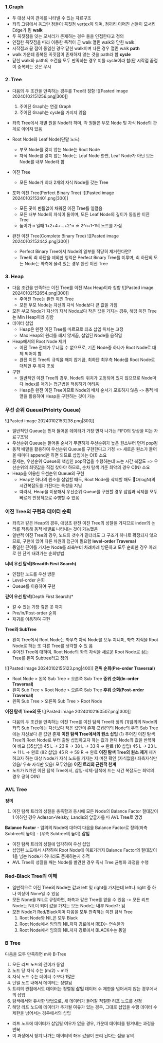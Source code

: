 ### 1.Graph 
- 두 대상 사이 관계를 나타낼 수 있는 자료구조
- 좌측 그림에서 동그란 점들이 꼭짓점 vertex이 되며, 점끼리 이어진 선들이 모서리 Edge가 됨
**walk**
- 두 꼭짓점을 잇는 모서리가 존재하는 경우 둘을 인접한다고 정의
- 인접한 꼭짓점을 따라 이동한 족적이 곧 walk
열린 walk와 닫힌 walk
- 시작점과 끝 점이 동일한 경우 닫힌 walk이며 다른 경우 열린 walk
**path**
- walk 가운데 중복된 꼭짓점이 존재하지 않는 것을 path라 함
**cycle**
- 닫힌 walk와 path의 조건을 모두 만족하는 경우 이를 cycle이라 함(단 시작점 끝점이 중복되는 것은 무시
### 2. Tree
- 다음의 두 조건을 만족하는 경우를 Tree라 칭함
		![[Pasted image 20240102151256.png|300]]
	1. 주어진 Graph는 연결 Graph
	2. 주어진 Graph는 cycle을 가지지 않음
- 좌측 Tree에서 개별 원을 Node라 하며, 각 원들은 부모 Node 및 자식 Node의 관계로 이어져 있음

- Root Node와 Leaf Node(단말 노드)
	- 부모 Node를 갖지 않는 Node는 Root Node
	- 자식 Node를 갖지 않는 Node는 Leaf Node 한편, Leaf Node가 아닌 모든 Node를 내부 Node라 함
- 이진 Tree
	- 모든 Node가 최대 2개의 자식 Node를 갖는 Tree
- 포화 이진 Tree(Perfect Binary Tree)
	 ![[Pasted image 20240102152401.png|300]]
	- 모든 곳이 빈틈없이 채워진 이진 Tree를 일컬음
	- 모든 내부 Node의 자식이 둘이며, 모든 Leaf Node의 깊이가 동일한 이진 Tree
	- 높이가 n 일때 1+2+4+...+2^n => 2^n+1-1의 노드를 가짐
- 완전 이진 Tree(Complete Binary Tree)
	  ![[Pasted image 20240102152442.png|300]]
	- Perfect Binary Tree에서 Node의 일부를 적당히 제거한다면?
	- Tree의 최 하단을 제외한 영역은 Perfect Binary Tree를 이루며, 최 하단의 모든 Node는 좌측에 몰려 있는 경우 완전 이진 Tree
### 3. Heap
- 다음 조건을 만족하는 이진 Tree를 이진 Max Heap이라 칭함
		![[Pasted image 20240102152654.png|300]]
	- 주어진 Tree는 완전 이진 Tree
	- 모든 부모 Node는 자신의 자식 Node보다 큰 값을 가짐
- 모든 부모 Node가 자신의 자식 Node보다 작은 값을 가지는 경우, 해당 이진 Tree는 Min Heap이라 칭함
- 데이터 삽입
	- Heap은 완전 이진 Tree를 따르므로 최초 삽입 위치는 고정
	- Max Heap의 원리를 깨지 않게끔, 삽입된 Node를 움직임
- Heap에서의 Root Node 제거
	- 이진 Tree 전체가 무너질 수 없으므로, 기존 Node중 하나가 Root Node로 대체 되어야 함
	- 완전 이진 Tree의 규칙을 깨지 않게끔, 최하단 최우측 Node를 Root Node로 대체한 후 위치 조정 
- 구현
	- 일반적인 이진 Tree의 경우, Node의 위치가 고정되어 있지 않으므로 Node마다 index를 매기는 접근법을 적용하기 어려움
	- Heap은 완전 이진 Tree이므로 Node의 배치 순서가 모호하지 않음 -> 동적 배열을 활용하여 Heap을 구현하는 것이 가능
### 우선 순위 Queue(**Prioirty Queue**)
![[Pasted image 20240102153238.png|300]]
- 일반적인 Queue는 먼저 들어온 데이터가 가장 먼저 나가는 FIFO의 양상을 띠는 자료구조임
- 우선순위 Queue는 들어온 순서가 무관하게 우선순위가 높은 원소부터 먼저 pop됨
- 동적 배열을 활용하여 우선순위 Queue를 구현한다고 가정
	=> 새로운 원소가 들어올 때마다 append만 하면 되므로 삽입에는 O(1) 소요
- 문제는, 우선순위 Queue의 핵심인 pop작업을 수행하는데 드는 시간 복잡도
	=> 우선순위의 최댓값을 직접 찾아야 하므로, 순차 탐색 기준 최악의 경우 O(N) 소요
- Heap을 이용한 우선순위 Queue의 구현
	- Heap은 하나의 원소를 삽입할 때도, Root Node를 삭제할 때도 O(logN)의 시간복잡도를 가진다는 특성을 지님
	- 따라서, Heap을 이용해서 우선순위 Queue를 구현할 경우 삽입과 삭제를 모두 빠르게 안정적으로 수행할  수 있음


### 이진 Tree의 구현과 데이터 순회
- 좌측과 같은 Heap의 경우, 애당초 완전 이진 Tree의 성질을 가지므로 index의 논리를 적용해 동적 배열로 나타내는 것이 가능했음
- 일반적 이진 Tree의 경우, 노드의 갯수가 같더라도 그 구조가 하나로 확정되지 않으므로, 구현에 있어 다른 차원의 접근이 필요함
**level-order Traversal**
- 동일한 깊이를 가지는 Node를 좌측부터 차례차례 방문하고 모두 순회한 경우 아래로 한 단계 내려가는 순회방법

**너비 우선 탐색(Breadth First Search)**
- 인접한 노드를 우선 방문
- Level-order 순회
- Queue를 이용하여 구현

**깊이 우선 탐색**(Depth First Search)*
- 갈 수 있는 가장 깊은 곳 까지
- Pre/In/Post-order 순회
- 재귀를 이용하여 구현 

**Tree와 SubTree**
- 왼쪽 Tree에서 Root Node는 좌우측 자식 Node를 모두 지니며, 좌측 지식을 Root Node로 하는 또 다른 Tree를 생각할 수 있 음
- 주어진 Tree에 대하여, Root Node의 좌측 자식을 새로운 Root Node로 삼는 Tree를 왼쪽 Subtree라고 정의

![[Pasted image 20240102155123.png|400]]
**전위 순회(Pre-order Traversal)**
- Root Node > 왼쪽 Sub Tree > 오른쪽 Sub Tree
**중위 순회(In-order Traversal)** 
- 왼쪽 Sub Tree > Root Node > 오른쪽 Sub Tree
**후위 순회(Post-order Traversal)**
- 왼쪽 Sub Tree > 오른쪽 Sub Tree > Root Node

**이진 탐색 Tree의 뜻**
	![[Pasted image 20240102160507.png|300]]
- 다음의  두 조건을 만족하는 이진 Tree를 이진 탐색 Tree라 정의
	(1)임의의 Node의 좌측 Sub Tree에는 자신보다 작은 값만이 존재
	(2)임의의 Node의 우측 Sub Tree에는 자신보다 큰 값만 존재
	**이진 탐색 Tree에서의 원소 삽입**
	(1) 주어진 이진 탐색 Tree의 Root Node로 부터 출발 삽입하고자 하는 값과 현재 Node의 값을 반복하여 비교
	(35삽입) 45 L -> 23 R -> 38 L -> 33 R -> 완료
	(10 삽입) 45 L -> 23 L -> 11 L -> 완료
	(82 삽입) 45 R -> 59 R -> 완료
	**이진 탐색 Tree의 원소 제거**
	제거 하고자 하는 대상 Node가 자식 노드를 가지는 지 머전 확인 (자식없음/ 좌측자식만 있음/ 우측 자식만 있음/ 모두있음)
**이진 트리의 근원적 한계**
- 노드가 N개인 이진 탐색 Tree에서, 삽입-삭제-탐색에 드는 시간 복잡도는 최악의 경우 공히 O(N)
	 
		
	

### AVL Tree
**정의**
1. 이진 탐색 트리의 성질을 충족함과 동시에 모든 Node의 Balance Factor 절대값이 1 이하인 경우 Adleson-Velsky, Landis의 앞글자를 따 AVL Tree로 명명

**Balance Factor**
	-  임의의 Node에 대하여 다음을 Balance Factor로 정의(좌측 Subtree의 높이) - (우측 Subtree의 높이)
**삽입**
- 이진 탐색 트리의 성질에 입각하여 우선 삽입
- 삽입된 노드에서 시작하여 Root Node에 이르기까지 Balance Factor의 절대값이 1을 넘는 Node가 하나라도 존재하는지 추적
- AVL Tree의 성질을 깨는 Node를 발견한 경우 즉시 Tree 균형화 과정을 수행


### Red-Black Tree의 이해
- 일반적으로 이진 Tree의 Node는 값과 left 및 right를 가지는데 left나 right 중 하나 이상이 None일 수 있음
- 모든 None을 NIL로 규정하면, 좌측과 같은 Tree를 얻을 수 있음 -> 모든 리프 Node는 NIL이 되며 값을 가지는 모든 Node는 내부 Node가 됨
- 모든 Node가 Red/Black이며 다음을 모두 만족하는 이진 탐색 Tree
	1. Root Node와 NIL은 모두 Black
	2. Root Node에서 임의의 NIL까지 경로에서 RED는 연속불가
	3. Root Node에서 임의의 NIL까지 경로에서 BLACK수는 동일
### B Tree
다음을 모두 만족하면 m차 B-Tree
1. 모든 리프 노드의 깊이가 동일
2. 노드 당 자식 수는 (m/2) ~ m개
3. 자식 노드 수는 데이터 수보다 1많은
4. 단일 노드 내에서 데이터는 정렬됨
5. 트리의 관점에서도 데이터는 정렬됨
**삽입**
데이터 수 제한을 넘어서지 않는 경우에서의 삽입
1. 탐색에서와 유사한 방법으로, 새 데이터가 들어갈 적절한 리프 노드를 선정
2. 해당 리프 노드에 데이터가 추가될 여유가 있는 경우, 그대로 삽입을 수행
데이터 수 제한을 넘어서는 경우에서의 삽입
- 리프 노드에 데이터가 삽입될 여우가 없을 경우, 가운데 데이터를 튕겨내는 과정을 반복
- 이 과정에서 튕겨 나가는 데이터의 좌우 값을이 분리 된다는 점을 유의










